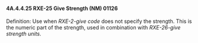 #### 4A.4.4.25 RXE-25 Give Strength (NM) 01126

Definition: Use when _RXE-2-give code_ does not specify the strength. This is the numeric part of the strength, used in combination with _RXE-26-give strength units_.
